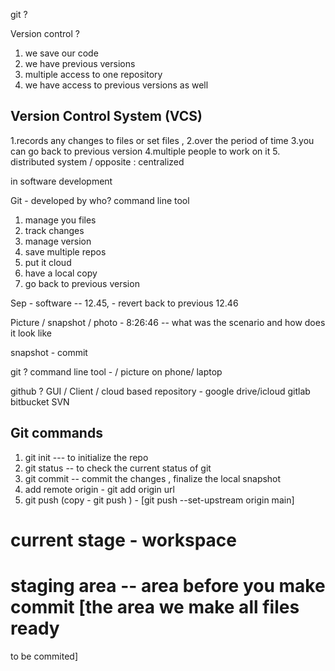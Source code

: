 git ? 

Version control ? 
1. we save our code 
2. we have previous versions 
3. multiple access to one repository 
4. we have access to previous versions as well 

## Version Control System (VCS)
1.records any changes to files or set files , 
2.over the period of time
3.you can go back to previous version 
4.multiple people to work on it
5. distributed system / opposite : centralized

in software development 


Git - developed by who? 
command line tool 

1. manage you files
2. track changes 
3. manage version 
4. save multiple repos 
5. put it cloud 
6. have a local copy 
7. go back to previous version 



Sep - software -- 12.45, - revert back to previous 
12.46



Picture / snapshot / photo - 
8:26:46 -- what was the scenario and how does it look like

snapshot - commit 


git ? command line tool            -      / picture on phone/ laptop

github ? GUI / Client / cloud based repository  - google drive/icloud 
gitlab 
bitbucket 
SVN


## Git commands 

1. git init --- to initialize the repo
2. git status -- to check the current status of git 
3. git commit -- commit the changes , finalize the local snapshot
4. add remote origin - git add origin url
5. git push
   (copy - git push ) - [git push --set-upstream origin main]

# current stage - workspace                  

# staging area -- area before you make commit  [the area we make all files ready
to be commited] 








